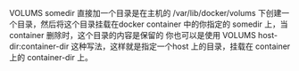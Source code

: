 VOLUMS somedir 直接加一个目录是在主机的 /var/lib/docker/volums 下创建一个目录，然后将这个目录挂载在docker container 中的你指定的 somedir 上，当container 删除时，这个目录的内容是保留的
你也可以是使用 VOLUMS host-dir:container-dir 这种写法，这样就是指定一个host 上的目录，挂载在 container 上的 container-dir 上。

